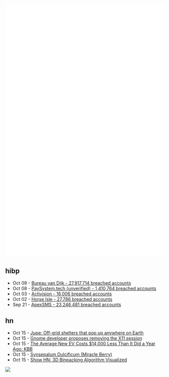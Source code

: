 ![Metrics](https://raw.githubusercontent.com/phixion/phixion/master/metrics.svg)

## hibp

<!--
for https://github.com/phixion/phixion/blob/main/.github/workflows/feeds.yml
-->
<!--START_SECTION:haveibeenpwnd-->
- Oct 09 - [Bureau van Dijk - 27,917,714 breached accounts](https://haveibeenpwned.com/PwnedWebsites#BVD)
- Oct 08 - [PaySystem.tech (unverified) - 1,410,764 breached accounts](https://haveibeenpwned.com/PwnedWebsites#PaySystemTech)
- Oct 03 - [Activision - 16,006 breached accounts](https://haveibeenpwned.com/PwnedWebsites#Activision)
- Oct 02 - [Horse Isle - 27,786 breached accounts](https://haveibeenpwned.com/PwnedWebsites#HorseIsle)
- Sep 21 - [ApexSMS - 23,246,481 breached accounts](https://haveibeenpwned.com/PwnedWebsites#ApexSMS)
<!--END_SECTION:haveibeenpwnd-->

## hn

<!--
for https://github.com/phixion/phixion/blob/main/.github/workflows/feeds.yml
-->
<!--START_SECTION:hn-->
- Oct 15 - [Jupe: Off-grid shelters that pop up anywhere on Earth](https://www.jupe.com/get-jupe)
- Oct 15 - [Gnome developer proposes removing the X11 session](https://www.theregister.com/2023/10/13/gnome_proposes_dropping_x11/)
- Oct 15 - [The Average New EV Costs $14,000 Less Than It Did a Year Ago: KBB](https://www.thedrive.com/news/the-average-new-ev-costs-14000-less-than-it-did-a-year-ago)
- Oct 15 - [Synsepalum Dulcificum (Miracle Berry)](https://en.wikipedia.org/wiki/Synsepalum_dulcificum)
- Oct 15 - [Show HN: 3D Binpacking Algorithm Visualized](https://skusavvy.com/bin-packing-preview)
<!--END_SECTION:hn-->

<!--
for https://yhype.me
-->
![](https://hit.yhype.me/github/profile?user_id=13013670)
